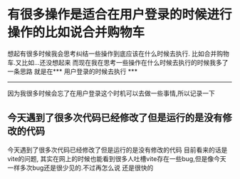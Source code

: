 #  有很多操作是适合在用户登录的时候进行操作的比如说合并购物车

想起有很多时候我会思考纠结一些操作到底应该在什么时候去执行.
比如合并购物车.又比如...还没想起来
而现在我在思考一些操作在什么时候去执行的时候我多了一条思路
就是在*** 用户登录的时候去执行 ***

---
因为我很多时候会忘了在用户登录这个时机可以去做一些事情,所以记录一下

## 今天遇到了很多次代码已经修改了但是运行的是没有修改的代码

今天遇到了很多次代码已经修改了但是运行的是没有修改的代码
目前看来的话是vite的问题, 其实在网上的时候也能看到很多人吐槽vite存在一些bug,但是像今天一样多次bug还是很少见的.不过再怎么说 还是很快的

